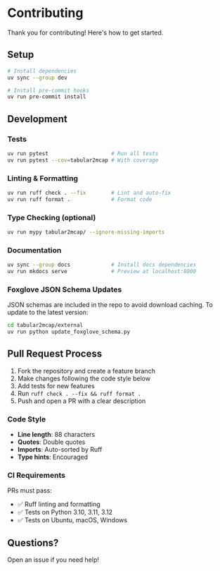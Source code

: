 # Contributing

Thank you for contributing! Here's how to get started.

## Setup

```bash
# Install dependencies
uv sync --group dev

# Install pre-commit hooks
uv run pre-commit install
```

## Development

### Tests
```bash
uv run pytest                    # Run all tests
uv run pytest --cov=tabular2mcap # With coverage
```

### Linting & Formatting
```bash
uv run ruff check . --fix        # Lint and auto-fix
uv run ruff format .             # Format code
```

### Type Checking (optional)
```bash
uv run mypy tabular2mcap/ --ignore-missing-imports
```

### Documentation
```bash
uv sync --group docs             # Install docs dependencies
uv run mkdocs serve              # Preview at localhost:8000
```

### Foxglove JSON Schema Updates

JSON schemas are included in the repo to avoid download caching. To update to the latest version:
```bash
cd tabular2mcap/external
uv run python update_foxglove_schema.py
```

## Pull Request Process

1. Fork the repository and create a feature branch
2. Make changes following the code style below
3. Add tests for new features
4. Run `ruff check . --fix && ruff format .`
5. Push and open a PR with a clear description

### Code Style

- **Line length**: 88 characters
- **Quotes**: Double quotes
- **Imports**: Auto-sorted by Ruff
- **Type hints**: Encouraged

### CI Requirements

PRs must pass:

- ✅ Ruff linting and formatting
- ✅ Tests on Python 3.10, 3.11, 3.12
- ✅ Tests on Ubuntu, macOS, Windows

## Questions?

Open an issue if you need help!
